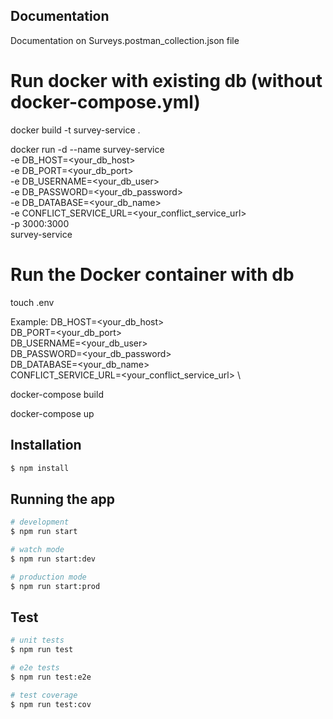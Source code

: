 
## Documentation

Documentation on Surveys.postman_collection.json file

# Run docker with existing db (without docker-compose.yml)

docker build -t survey-service .

docker run -d --name survey-service \
  -e DB_HOST=<your_db_host> \
  -e DB_PORT=<your_db_port> \
  -e DB_USERNAME=<your_db_user> \
  -e DB_PASSWORD=<your_db_password> \
  -e DB_DATABASE=<your_db_name> \
  -e CONFLICT_SERVICE_URL=<your_conflict_service_url> \
  -p 3000:3000 \
  survey-service



# Run the Docker container with db

touch .env

Example:
  DB_HOST=<your_db_host> \
  DB_PORT=<your_db_port> \
  DB_USERNAME=<your_db_user> \
  DB_PASSWORD=<your_db_password> \
  DB_DATABASE=<your_db_name> \
  CONFLICT_SERVICE_URL=<your_conflict_service_url> \

docker-compose build

docker-compose up

## Installation

```bash
$ npm install
```

## Running the app

```bash
# development
$ npm run start

# watch mode
$ npm run start:dev

# production mode
$ npm run start:prod
```

## Test

```bash
# unit tests
$ npm run test

# e2e tests
$ npm run test:e2e

# test coverage
$ npm run test:cov
```
